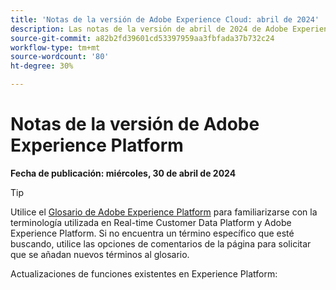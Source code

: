 ```yaml
---
title: 'Notas de la versión de Adobe Experience Cloud: abril de 2024'
description: Las notas de la versión de abril de 2024 de Adobe Experience Platform.
source-git-commit: a82b2fd39601cd53397959aa3fbfada37b732c24
workflow-type: tm+mt
source-wordcount: '80'
ht-degree: 30%

---
```


# Notas de la versión de Adobe Experience Platform

**Fecha de publicación: miércoles, 30 de abril de 2024**

>[!TIP]
>
>Utilice el [Glosario de Adobe Experience Platform](/help/landing/glossary.md) para familiarizarse con la terminología utilizada en Real-time Customer Data Platform y Adobe Experience Platform. Si no encuentra un término específico que esté buscando, utilice las opciones de comentarios de la página para solicitar que se añadan nuevos términos al glosario.

Actualizaciones de funciones existentes en Experience Platform:

